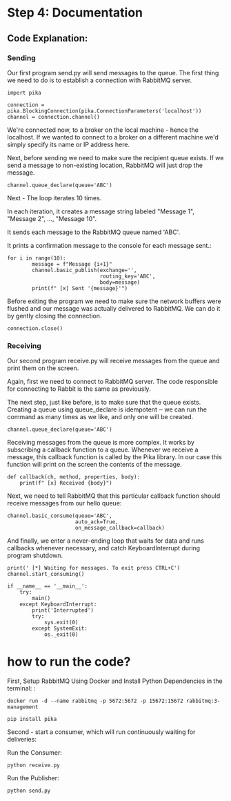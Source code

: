 # Step 4: Documentation
## Code Explanation: 
### Sending
Our first program send.py will send messages to the queue. The first thing we need to do is to establish a connection with RabbitMQ server.
```
import pika

connection = pika.BlockingConnection(pika.ConnectionParameters('localhost'))
channel = connection.channel()
```
We're connected now, to a broker on the local machine - hence the localhost. If we wanted to connect to a broker on a different machine we'd simply specify its name or IP address here.

Next, before sending we need to make sure the recipient queue exists. If we send a message to non-existing location, RabbitMQ will just drop the message. 
```
channel.queue_declare(queue='ABC')
```
Next - The loop iterates 10 times.

In each iteration, it creates a message string labeled "Message 1", "Message 2", ..., "Message 10".

It sends each message to the RabbitMQ queue named 'ABC'.

It prints a confirmation message to the console for each message sent.:
```
for i in range(10):
        message = f"Message {i+1}"
        channel.basic_publish(exchange='',
                              routing_key='ABC',
                              body=message)
        print(f" [x] Sent '{message}'")

```

Before exiting the program we need to make sure the network buffers were flushed and our message was actually delivered to RabbitMQ. We can do it by gently closing the connection.
```
connection.close()
```

### Receiving

Our second program receive.py will receive messages from the queue and print them on the screen.

Again, first we need to connect to RabbitMQ server. The code responsible for connecting to Rabbit is the same as previously.

The next step, just like before, is to make sure that the queue exists. Creating a queue using queue_declare is idempotent ‒ we can run the command as many times as we like, and only one will be created.
```
channel.queue_declare(queue='ABC')
```
Receiving messages from the queue is more complex. It works by subscribing a callback function to a queue. Whenever we receive a message, this callback function is called by the Pika library. In our case this function will print on the screen the contents of the message.
```
def callback(ch, method, properties, body):
    print(f" [x] Received {body}")
```
Next, we need to tell RabbitMQ that this particular callback function should receive messages from our hello queue:
```
channel.basic_consume(queue='ABC',
                      auto_ack=True,
                      on_message_callback=callback)
```
And finally, we enter a never-ending loop that waits for data and runs callbacks whenever necessary, and catch KeyboardInterrupt during program shutdown.
```
print(' [*] Waiting for messages. To exit press CTRL+C')
channel.start_consuming()
```
```
if __name__ == '__main__':
    try:
        main()
    except KeyboardInterrupt:
        print('Interrupted')
        try:
            sys.exit(0)
        except SystemExit:
            os._exit(0)

```
# how to run the code? 
First, Setup RabbitMQ Using Docker and Install Python Dependencies in the terminal:
:

```
docker run -d --name rabbitmq -p 5672:5672 -p 15672:15672 rabbitmq:3-management

pip install pika
```

Second - start a consumer, which will run continuously waiting for deliveries:

Run the Consumer:
```
python receive.py
``` 

Run the Publisher:
```
python send.py
```




